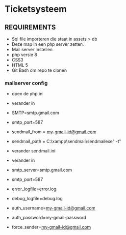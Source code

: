 # Ticketsysteem

## REQUIREMENTS
- Sql file importeren die staat in assets > db
- Deze map in een php server zetten.
- Mail server instellen
- php versie 8
- CSS3
- HTML 5
- Git Bash om repo te clonen


### mailserver config
- open de php.ini
- verander in
- SMTP=smtp.gmail.com
- smtp_port=587
- sendmail_from = my-gmail-id@gmail.com
- sendmail_path = C:\xampp\sendmail\sendmailexe\" -t"

- verander sendmail.ini
- verander in 
- smtp_server=smtp.gmail.com
- smtp_port=587
- error_logfile=error.log
- debug_logfile=debug.log
- auth_username=my-gmail-id@gmail.com
- auth_password=my-gmail-password
- force_sender=my-gmail-id@gmail.com
